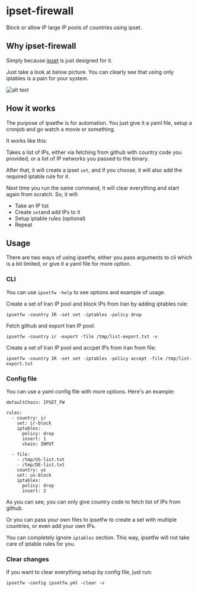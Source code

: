 # ipset-firewall
Block or allow IP large IP pools of countries using ipset.

## Why ipset-firewall

Simply because [ipset](https://ipset.netfilter.org/) is just designed for it.

Just take a look at below picture. You can clearly see that using only iptables is a pain for your system.

![alt text](https://pchaigno.github.io/assets/egress-filtering-benchmark/udp-throughput-with-jit.svg)

## How it works

The purpose of ipsetfw is for automation. You just give it a yaml file, setup a cronjob and go watch a movie or something.

It works like this:

Takes a list of IPs, either via fetching from github with country code you provided, or a list of IP networks you passed to the binary.

After that, it will create a ipset `set`, and if you choose, it will also add the required iptable rule for it.

Next time you run the same command, it will clear everything and start again from scratch. So, it will:

* Take an IP list
* Create `set`and add IPs to it
* Setup iptable rules (optional)
* Repeat

## Usage

There are two ways of using ipsetfw, either you pass arguments to cli which is a bit limited,
or give it a yaml file for more option.

### CLI
You can use `ipsetfw -help` to see options and example of usage.

Create a set of Iran IP pool and block IPs from Iran by adding iptables rule:
```
ipsetfw -country IR -set set -iptables -policy drop
```

Fetch github and export Iran IP pool:
```
ipsetfw -country ir -export -file /tmp/list-export.txt -v
```

Create a set of Iran IP pool and accpet IPs from Iran from file:
```
ipsetfw -country IR -set set -iptables -policy accept -file /tmp/list-export.txt
```

### Config file

You can use a yaml config file with more options. Here's an example:

```
defaultChain: IPSET_FW

rules:
  - country: ir
    set: ir-block
    iptables:
      policy: drop
      insert: 1
      chain: INPUT

  - file:
    - /tmp/US-list.txt
    - /tmp/DE-list.txt
    country: us
    set: us-block
    iptables:
      policy: drop
      insert: 2
```

As you can see, you can only give country code to fetch list of IPs from github.

Or you can pass your own files to ipsetfw to create a set with multiple countries, or even add your own IPs.

You can completely ignore `iptables` section. This way, ipsetfw will not take care of iptable rules for you.

### Clear changes

If you want to clear everything setup by config file, just run:

```
ipsetfw -config ipsetfw.yml -clear -v
```
